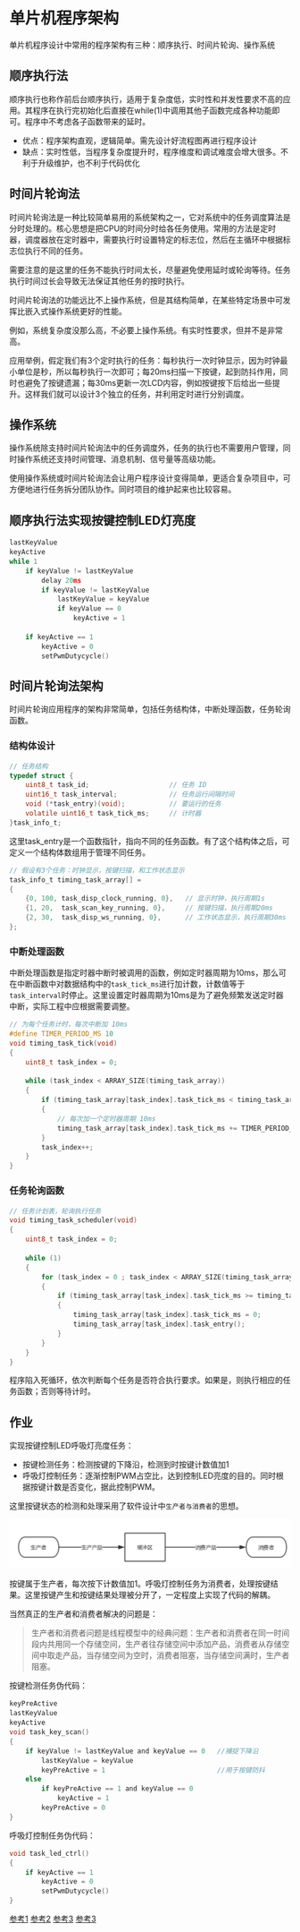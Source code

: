 # 单片机程序架构

单片机程序设计中常用的程序架构有三种：顺序执行、时间片轮询、操作系统

## 顺序执行法

顺序执行也称作前后台顺序执行，适用于复杂度低，实时性和并发性要求不高的应用。其程序在执行完初始化后直接在while(1)中调用其他子函数完成各种功能即可。程序中不考虑各子函数带来的延时。

* 优点：程序架构直观，逻辑简单。需先设计好流程图再进行程序设计
* 缺点：实时性低，当程序复杂度提升时，程序维度和调试难度会增大很多。不利于升级维护，也不利于代码优化

## 时间片轮询法

时间片轮询法是一种比较简单易用的系统架构之一，它对系统中的任务调度算法是分时处理的。核心思想是把CPU的时间分时给各任务使用。常用的方法是定时器，调度器放在定时器中，需要执行时设置特定的标志位，然后在主循环中根据标志位执行不同的任务。

需要注意的是这里的任务不能执行时间太长，尽量避免使用延时或轮询等待。任务执行时间过长会导致无法保证其他任务的按时执行。

时间片轮询法的功能远比不上操作系统，但是其结构简单，在某些特定场景中可发挥比嵌入式操作系统更好的性能。

例如，系统复杂度没那么高，不必要上操作系统。有实时性要求，但并不是非常高。

应用举例，假定我们有3个定时执行的任务：每秒执行一次时钟显示，因为时钟最小单位是秒，所以每秒执行一次即可；每20ms扫描一下按键，起到防抖作用，同时也避免了按键遗漏；每30ms更新一次LCD内容，例如按键按下后给出一些提升。这样我们就可以设计3个独立的任务，并利用定时进行分别调度。

## 操作系统

操作系统除支持时间片轮询法中的任务调度外，任务的执行也不需要用户管理，同时操作系统还支持时间管理、消息机制、信号量等高级功能。

使用操作系统或时间片轮询法会让用户程序设计变得简单，更适合复杂项目中，可方便地进行任务拆分团队协作。同时项目的维护起来也比较容易。

## 顺序执行法实现按键控制LED灯亮度

```c
lastKeyValue
keyActive
while 1
    if keyValue != lastKeyValue
        delay 20ms
        if keyValue != lastKeyValue
            lastKeyValue = keyValue
            if keyValue == 0
                keyActive = 1

    if keyActive == 1
        keyActive = 0
        setPwmDutycycle()
```

## 时间片轮询法架构

时间片轮询应用程序的架构非常简单，包括任务结构体，中断处理函数，任务轮询函数。

### 结构体设计

```c
// 任务结构
typedef struct {
    uint8_t task_id;                    // 任务 ID
    uint16_t task_interval;             // 任务运行间隔时间
    void (*task_entry)(void);           // 要运行的任务
    volatile uint16_t task_tick_ms;     // 计时器
}task_info_t;
```

这里task_entry是一个函数指针，指向不同的任务函数。有了这个结构体之后，可定义一个结构体数组用于管理不同任务。

```c
// 假设有3个任务：时钟显示，按键扫描，和工作状态显示
task_info_t timing_task_array[] =
{
    {0, 100, task_disp_clock_running, 0},   // 显示时钟，执行周期1s
    {1, 20,  task_scan_key_running, 0},     // 按键扫描，执行周期20ms
    {2, 30,  task_disp_ws_running, 0},      // 工作状态显示，执行周期30ms
};
```

### 中断处理函数

中断处理函数是指定时器中断时被调用的函数，例如定时器周期为10ms，那么可在中断函数中对数据结构中的`task_tick_ms`进行加计数，计数值等于`task_interval`时停止。这里设置定时器周期为10ms是为了避免频繁发送定时器中断，实际工程中应根据需要调整。

```c
// 为每个任务计时，每次中断加 10ms
#define TIMER_PERIOD_MS 10
void timing_task_tick(void)
{
    uint8_t task_index = 0;

    while (task_index < ARRAY_SIZE(timing_task_array))
    {
        if (timing_task_array[task_index].task_tick_ms < timing_task_array[task_index].task_interval)
        {
            // 每次加一个定时器周期 10ms
            timing_task_array[task_index].task_tick_ms += TIMER_PERIOD_MS;
        }
        task_index++;
    }
}
```

### 任务轮询函数

```c
// 任务计划表，轮询执行任务
void timing_task_scheduler(void)
{
    uint8_t task_index = 0;

    while (1)
    {
        for (task_index = 0 ; task_index < ARRAY_SIZE(timing_task_array); task_index++)
        {
            if (timing_task_array[task_index].task_tick_ms >= timing_task_array[task_index].task_interval)
            {
                timing_task_array[task_index].task_tick_ms = 0;
                timing_task_array[task_index].task_entry();
            }
        }
    }
}
```

程序陷入死循环，依次判断每个任务是否符合执行要求。如果是，则执行相应的任务函数；否则等待计时。

## 作业

实现按键控制LED呼吸灯亮度任务：

* 按键检测任务：检测按键的下降沿，检测到时按键计数值加1
* 呼吸灯控制任务：逐渐控制PWM占空比，达到控制LED亮度的目的。同时根据按键计数是否变化，据此控制PWM。

这里按键状态的检测和处理采用了软件设计中`生产者与消费者`的思想。

![](../image/05_producer_consumer.png)

按键属于生产者，每次按下计数值加1。呼吸灯控制任务为消费者，处理按键结果。这里按键产生和按键结果处理被分开了，一定程度上实现了代码的解耦。

当然真正的生产者和消费者解决的问题是：
> 生产者和消费者问题是线程模型中的经典问题：生产者和消费者在同一时间段内共用同一个存储空间，生产者往存储空间中添加产品，消费者从存储空间中取走产品，当存储空间为空时，消费者阻塞，当存储空间满时，生产者阻塞。

按键检测任务伪代码：

```c
keyPreActive
lastKeyValue
keyActive
void task_key_scan()
{
    if keyValue != lastKeyValue and keyValue == 0   //捕捉下降沿
        lastKeyValue = keyValue
        keyPreActive = 1                            //用于按键防抖
    else
        if keyPreActive == 1 and keyValue == 0
            keyActive = 1
        keyPreActive = 0
}
```

呼吸灯控制任务伪代码：

```c
void task_led_ctrl()
{
    if keyActive == 1
        keyActive = 0
        setPwmDutycycle()
}
```

[参考1](https://www.cnblogs.com/suanite/p/10163392.html)
[参考2](https://blog.csdn.net/qq_38190041/article/details/93192326?utm_medium=distribute.pc_relevant_download.none-task-blog-baidujs-1.nonecase&depth_1-utm_source=distribute.pc_relevant_download.none-task-blog-baidujs-1.nonecase)
[参考3](https://www.cnblogs.com/lzc978/p/12902479.html)
[参考3]()


